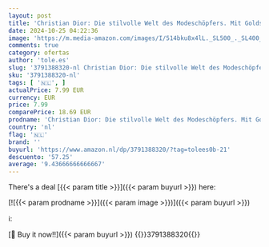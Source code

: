 ```yaml
---
layout: post
title: 'Christian Dior: Die stilvolle Welt des Modeschöpfers. Mit Goldschnitt und Goldfolienprägung: 3'
date: 2024-10-25 04:22:36
image: 'https://m.media-amazon.com/images/I/514bku8x4lL._SL500_._SL400_.jpg'
comments: true
category: ofertas
author: 'tole.es'
slug: '3791388320-nl Christian Dior: Die stilvolle Welt des Modeschöpfers. Mit...'
sku: '3791388320-nl'
tags: [ '🇳🇱', ]
actualPrice: 7.99 EUR
currency: EUR
price: 7.99
comparePrice: 18.69 EUR
prodname: 'Christian Dior: Die stilvolle Welt des Modeschöpfers. Mit Goldschnitt und Goldfolienprägung: 3'
country: 'nl'
flag: '🇳🇱'
brand: ''
buyurl: 'https://www.amazon.nl/dp/3791388320/?tag=tolees0b-21'
descuento: '57.25'
average: '9.43666666666667'
---
```


There's a deal [{{< param title >}}]({{< param buyurl >}})  here:

[![{{< param prodname >}}]({{< param image >}})]({{< param buyurl >}})

ℹ️:


[🛒 Buy it now!!]({{< param buyurl >}})
{{<world>}}3791388320{{</world>}}
